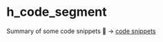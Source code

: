 # h_code_segment
Summary of some code snippets
🌰 -> [code snippets](https://gist.github.com/Him-wen)